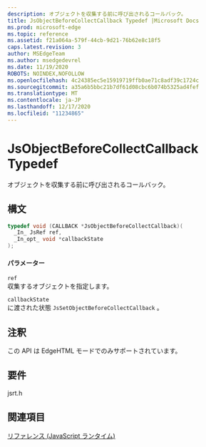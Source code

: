 ```yaml
---
description: オブジェクトを収集する前に呼び出されるコールバック。
title: JsObjectBeforeCollectCallback Typedef |Microsoft Docs
ms.prod: microsoft-edge
ms.topic: reference
ms.assetid: f21a064a-579f-44cb-9d21-76b62e8c18f5
caps.latest.revision: 3
author: MSEdgeTeam
ms.author: msedgedevrel
ms.date: 11/19/2020
ROBOTS: NOINDEX,NOFOLLOW
ms.openlocfilehash: 4c24385ec5e15919719ffb0ae71c8adf39c1724c
ms.sourcegitcommit: a35a6b5bbc21b7df61d08cbc6b074b5325ad4fef
ms.translationtype: MT
ms.contentlocale: ja-JP
ms.lasthandoff: 12/17/2020
ms.locfileid: "11234865"
---
```

# JsObjectBeforeCollectCallback Typedef

オブジェクトを収集する前に呼び出されるコールバック。  
  
## 構文  
  
```cpp  
typedef void (CALLBACK *JsObjectBeforeCollectCallback)(  
  _In_ JsRef ref,  
  _In_opt_ void *callbackState  
);  
```  
  
#### パラメーター  
 `ref`  
 収集するオブジェクトを指定します。  
  
 `callbackState`  
 に渡された状態 `JsSetObjectBeforeCollectCallback` 。  
  
## 注釈  
 この API は EdgeHTML モードでのみサポートされています。  
  
## 要件  
 jsrt.h  
  
## 関連項目  
 [リファレンス (JavaScript ランタイム)](../chakra-hosting/reference-javascript-runtime.md)
